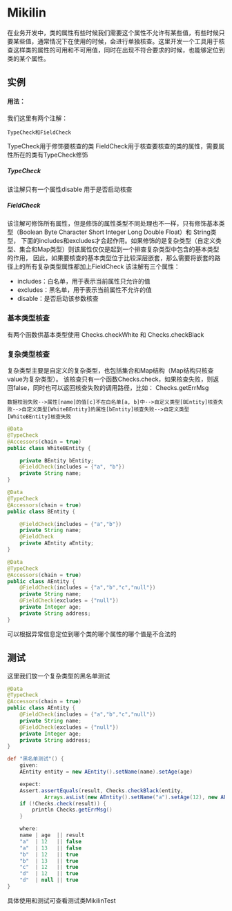 # Mikilin
在业务开发中，类的属性有些时候我们需要这个属性不允许有某些值，有些时候只要某些值，通常情况下在使用的时候，会进行单独核查。这里开发一个工具用于核查这样类的属性的可用和不可用值，同时在出现不符合要求的时候，也能够定位到类的某个属性。
## 实例
#### 用法：
我们这里有两个注解：
```angular2html
TypeCheck和FieldCheck
```
TypeCheck用于修饰要核查的类
FieldCheck用于核查要核查的类的属性，需要属性所在的类有TypeCheck修饰
##### TypeCheck
该注解只有一个属性disable 用于是否启动核查
##### FieldCheck 
该注解可修饰所有属性，但是修饰的属性类型不同处理也不一样，只有修饰基本类型（Boolean Byte Character Short Integer Long Double Float）和 String类型，
下面的includes和excludes才会起作用。如果修饰的是复杂类型（自定义类型、集合和Map类型）则该属性仅仅是起到一个排查复杂类型中包含的基本类型的作用，
因此，如果要核查的基本类型位于比较深层嵌套，那么需要将嵌套的路径上的所有复杂类型属性都加上FieldCheck
该注解有三个属性：
- includes：白名单，用于表示当前属性只允许的值
- excludes：黑名单，用于表示当前属性不允许的值
- disable：是否启动该参数核查

### 基本类型核查
有两个函数供基本类型使用
Checks.checkWhite 和 Checks.checkBlack

### 复杂类型核查
复杂类型主要是自定义的复杂类型，也包括集合和Map结构（Map结构只核查value为复杂类型）。
该核查只有一个函数Checks.check，如果核查失败，则返回false，同时也可以返回核查失败的调用路径，比如：
Checks.getErrMsg
```
数据校验失败-->属性[name]的值[c]不在白名单[a, b]中-->自定义类型[BEntity]核查失败-->自定义类型[WhiteBEntity]的属性[bEntity]核查失败-->自定义类型[WhiteBEntity]核查失败
```
```java
@Data
@TypeCheck
@Accessors(chain = true)
public class WhiteBEntity {

    private BEntity bEntity;
    @FieldCheck(includes = {"a", "b"})
    private String name;
}
```
```java
@Data
@TypeCheck
@Accessors(chain = true)
public class BEntity {

    @FieldCheck(includes = {"a","b"})
    private String name;
    @FieldCheck
    private AEntity aEntity;
}
```
```java
@Data
@TypeCheck
@Accessors(chain = true)
public class AEntity {
    @FieldCheck(includes = {"a","b","c","null"})
    private String name;
    @FieldCheck(excludes = {"null"})
    private Integer age;
    private String address;
}
```
可以根据异常信息定位到哪个类的哪个属性的哪个值是不合法的
## 测试
这里我们放一个复杂类型的黑名单测试
```java
@Data
@TypeCheck
@Accessors(chain = true)
public class AEntity {
    @FieldCheck(includes = {"a","b","c","null"})
    private String name;
    @FieldCheck(excludes = {"null"})
    private Integer age;
    private String address;
}
```
```groovy
def "黑名单测试"() {
    given:
    AEntity entity = new AEntity().setName(name).setAge(age)

    expect:
    Assert.assertEquals(result, Checks.checkBlack(entity,
            Arrays.asList(new AEntity().setName("a").setAge(12), new AEntity().setName("a").setAge(13), null)))
    if (!Checks.check(result)) {
        println Checks.getErrMsg()
    }

    where:
    name | age  || result
    "a"  | 12   || false
    "a"  | 13   || false
    "b"  | 12   || true
    "b"  | 13   || true
    "c"  | 12   || true
    "d"  | 12   || true
    "d"  | null || true
}
```
具体使用和测试可查看测试类MikilinTest
